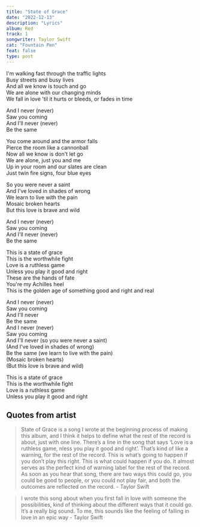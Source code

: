 ```yaml
---
title: "State of Grace"
date: "2022-12-13"
description: "Lyrics"
album: Red
track: 1
songwriter: Taylor Swift
cat: "Fountain Pen"
feat: false
type: post
---
```


<p className="verse-one">
I'm walking fast through the traffic lights <br />
Busy streets and busy lives <br />
And all we know is touch and go <br />
We are alone with our changing minds <br />
We fall in love 'til it hurts or bleeds, or fades in time <br />
</p>
<p className="pre-chorus">
And I never (never) <br />
Saw you coming <br />
And I'll never (never) <br />
Be the same <br />
</p>
<p className="verse-two">
You come around and the armor falls <br />
Pierce the room like a cannonball <br />
Now all we know is don't let go <br />
We are alone, just you and me <br />
Up in your room and our slates are clean <br />
Just twin fire signs, four blue eyes <br />

So you were never a saint <br />
And I've loved in shades of wrong <br />
We learn to live with the pain <br />
Mosaic broken hearts <br />
But this love is brave and wild <br />

</p>
<p className="pre-chorus">
And I never (never) <br />
Saw you coming <br />
And I'll never (never) <br />
Be the same <br />
</p>
<p className="chorus">
This is a state of grace <br />
This is the worthwhile fight <br />
Love is a ruthless game <br />
Unless you play it good and right <br />
These are the hands of fate <br />
You're my Achilles heel <br />
This is the golden age of something good and right and real <br />
</p>
<p className="pre-chorus">
And I never (never) <br />
Saw you coming <br />
And I'll never <br />
Be the same <br />
And I never (never) <br />
Saw you coming <br />
And I'll never (so you were never a saint) <br />
(And I've loved in shades of wrong) <br />
Be the same (we learn to live with the pain) <br />
(Mosaic broken hearts) <br />
(But this love is brave and wild) <br />
</p>
<p className="outro">
This is a state of grace <br />
This is the worthwhile fight <br />
Love is a ruthless game <br />
Unless you play it good and right <br />
</p>

## Quotes from artist

<blockquote>
State of Grace is a song I wrote at the beginning process of making this album, and I think it helps to define what the rest of the record is about, just with one line. There’s a line in the song that says ‘Love is a ruthless game, nless you play it good and right’.
That’s kind of like a warning, for the rest of the record. This is what’s going to happen if you don’t play this right. This is what could happen if you do. It almost serves as the perfect kind of warning label for the rest of the record. As soon as you hear that song, there are two ways this could go, you could be good to people, or you could not play fair, and both the outcomes are reflected on the record. - Taylor Swift
</blockquote>
<blockquote>
I wrote this song about when you first fall in love with someone the possibilities, kind of thinking about the different ways that it could go. It’s a really big sound. To me, this sounds like the feeling of falling in love in an epic way - Taylor Swift
</blockquote>
